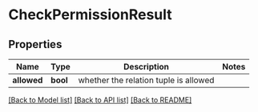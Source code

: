 # CheckPermissionResult

## Properties

Name | Type | Description | Notes
------------ | ------------- | ------------- | -------------
**allowed** | **bool** | whether the relation tuple is allowed | 

[[Back to Model list]](../README.md#documentation-for-models) [[Back to API list]](../README.md#documentation-for-api-endpoints) [[Back to README]](../README.md)


